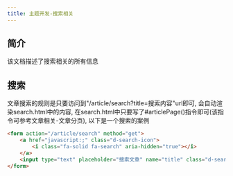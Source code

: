 ```yaml
---
title: 主题开发-搜索相关
---
```

## 简介
该文档描述了搜索相关的所有信息
## 搜索
文章搜索的规则是只要访问到"/article/search?title=搜索内容"url即可, 会自动渲染search.html中的内容, 在search.html中只要写了#articlePage()指令即可(该指令可参考文章相关-文章分页), 以下是一个搜索的案例
```html
<form action="/article/search" method="get">
    <a href="javascript:;" class="d-search-icon">
        <i class="fa-solid fa-search" aria-hidden="true"></i>
    </a>
    <input type="text" placeholder="搜索文章" name="title" class="d-search-input">
</form>
```